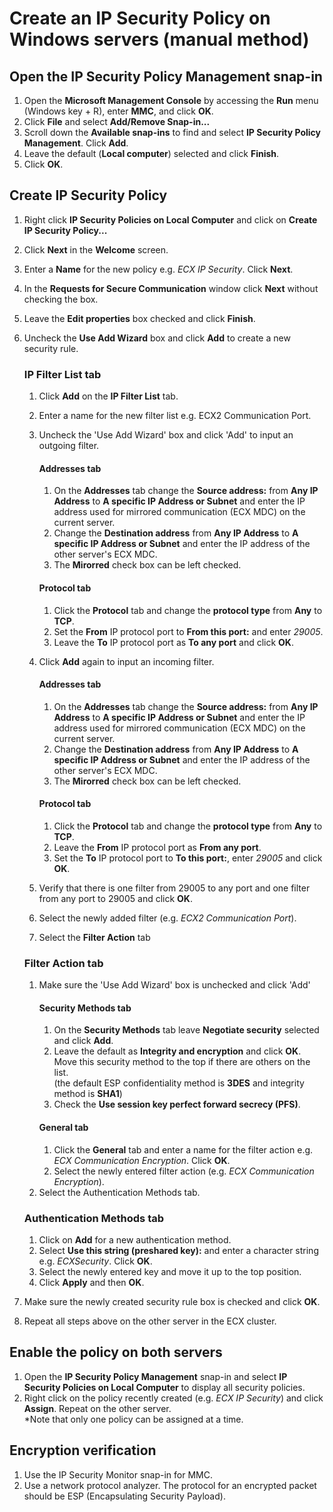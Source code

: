 # Create an IP Security Policy on Windows servers (manual method)
## Open the IP Security Policy Management snap-in
01. Open the **Microsoft Management Console** by accessing the **Run** menu (Windows key + R), enter **MMC**, and click **OK**.
02. Click **File** and select **Add/Remove Snap-in...**
03. Scroll down the **Available snap-ins** to find and select **IP Security Policy Management**. Click **Add**.
04. Leave the default (**Local computer**) selected and click **Finish**.
05. Click **OK**.
## Create IP Security Policy
01. Right click **IP Security Policies on Local Computer** and click on **Create IP Security Policy...**
02. Click **Next** in the **Welcome** screen.
03. Enter a **Name** for the new policy e.g. *ECX IP Security*. Click **Next**.
04. In the **Requests for Secure Communication** window click **Next** without checking the box.
05. Leave the **Edit properties** box checked and click **Finish**.
06. Uncheck the **Use Add Wizard** box and click **Add** to create a new security rule.
    ### IP Filter List tab
    01. Click **Add** on the **IP Filter List** tab.
    02. Enter a name for the new filter list e.g. ECX2 Communication Port.
    03. Uncheck the 'Use Add Wizard' box and click 'Add' to input an outgoing filter.
        #### Addresses tab
        01. On the **Addresses** tab change the **Source address:** from **Any IP Address** to **A specific IP Address or Subnet** and enter the IP address used for mirrored communication (ECX MDC) on the current server.
        02. Change the **Destination address** from **Any IP Address** to **A specific IP Address or Subnet** and enter the IP address of the other server's ECX MDC.
        03. The **Mirorred** check box can be left checked.
        #### Protocol tab
        01. Click the **Protocol** tab and change the **protocol type** from **Any** to **TCP**.
        02. Set the **From** IP protocol port to **From this port:** and enter *29005*.
        03. Leave the **To** IP protocol port as **To any port** and click **OK**.    
        
    04. Click **Add** again to input an incoming filter.
        #### Addresses tab
        01. On the **Addresses** tab change the **Source address:** from **Any IP Address** to **A specific IP Address or Subnet** and enter the IP address used for mirrored communication (ECX MDC) on the current server.
        02. Change the **Destination address** from **Any IP Address** to **A specific IP Address or Subnet** and enter the IP address of the other server's ECX MDC.
        03. The **Mirorred** check box can be left checked.
        #### Protocol tab
        01. Click the **Protocol** tab and change the **protocol type** from **Any** to **TCP**.
        02. Leave the **From** IP protocol port as **From any port**.
        03. Set the **To** IP protocol port to **To this port:**, enter *29005* and click **OK**.
    05. Verify that there is one filter from 29005 to any port and one filter from any port to 29005 and click **OK**.
    06. Select the newly added filter (e.g. *ECX2 Communication Port*).
    07. Select the **Filter Action** tab
    ### Filter Action tab
    01. Make sure the 'Use Add Wizard' box is unchecked and click 'Add'
        #### Security Methods tab
        01. On the **Security Methods** tab leave **Negotiate security** selected and click **Add**.
        02. Leave the default as **Integrity and encryption** and click **OK**. Move this security method to the top if there are others on the list.    
        (the default ESP confidentiality method is **3DES** and integrity method is **SHA1**)
        03. Check the **Use session key perfect forward secrecy (PFS)**.
        #### General tab
        01. Click the **General** tab and enter a name for the filter action e.g. *ECX Communication Encryption*. Click **OK**.
        02. Select the newly entered filter action (e.g. *ECX Communication Encryption*).
    08. Select the Authentication Methods tab.
    ### Authentication Methods tab
    01. Click on **Add** for a new authentication method.
    02. Select **Use this string (preshared key):** and enter a character string e.g. *ECXSecurity*. Click **OK**.
    09. Select the newly entered key and move it up to the top position. 
    10. Click **Apply** and then **OK**.    
    
07. Make sure the newly created security rule box is checked and click **OK**.
08. Repeat all steps above on the other server in the ECX cluster.
## Enable the policy on both servers
01. Open the **IP Security Policy Management** snap-in and select **IP Security Policies on Local Computer** to display all security policies.
02. Right click on the policy recently created (e.g. *ECX IP Security*) and click **Assign**. Repeat on the other server.    
    \*Note that only one policy can be assigned at a time.
## Encryption verification
01. Use the IP Security Monitor snap-in for MMC.
02. Use a network protocol analyzer. The protocol for an encrypted packet should be ESP (Encapsulating Security Payload).


